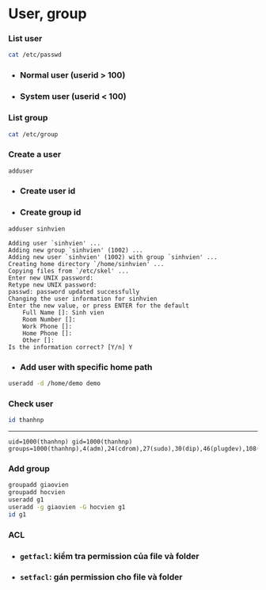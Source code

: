 # User, group

### List user
```bash
cat /etc/passwd
```
- ### Normal user (userid > 100)
- ### System user (userid < 100)

### List group
```bash
cat /etc/group
```

### Create a user
```bash
adduser
```
- ### Create user id
- ### Create group id
```bash
adduser sinhvien
```
```text
Adding user `sinhvien' ...
Adding new group `sinhvien' (1002) ...
Adding new user `sinhvien' (1002) with group `sinhvien' ...
Creating home directory `/home/sinhvien' ...
Copying files from `/etc/skel' ...
Enter new UNIX password: 
Retype new UNIX password: 
passwd: password updated successfully
Changing the user information for sinhvien
Enter the new value, or press ENTER for the default
	Full Name []: Sinh vien
	Room Number []: 
	Work Phone []: 
	Home Phone []: 
	Other []: 
Is the information correct? [Y/n] Y
```
- ### Add user with specific home path
```bash
useradd -d /home/demo demo
```

### Check user
```bash
id thanhnp
```
---
```text
uid=1000(thanhnp) gid=1000(thanhnp) groups=1000(thanhnp),4(adm),24(cdrom),27(sudo),30(dip),46(plugdev),108(lxd),113(lpadmin),114(sambashare)
```

### Add group
```bash
groupadd giaovien
groupadd hocvien
useradd g1
useradd -g giaovien -G hocvien g1
id g1
```

### ACL
- ### `getfacl`: kiểm tra permission của file và folder
- ### `setfacl`: gán permission cho file và folder 